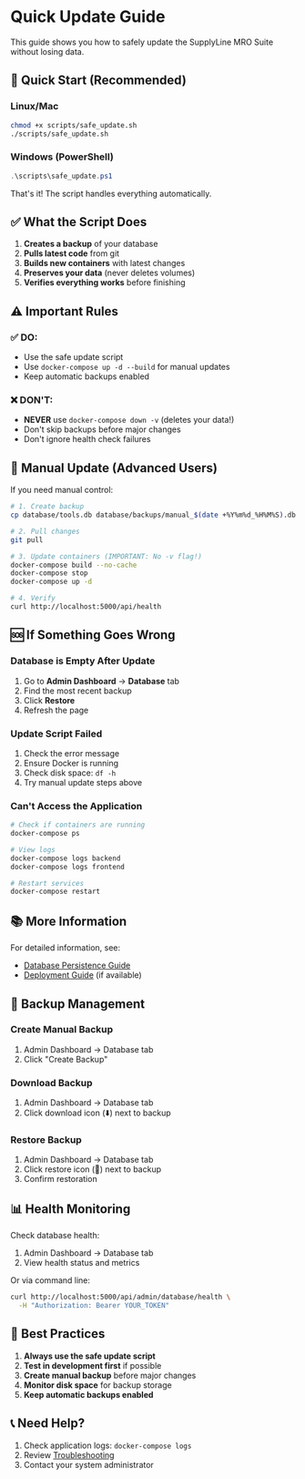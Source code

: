 # Quick Update Guide

This guide shows you how to safely update the SupplyLine MRO Suite without losing data.

## 🚀 Quick Start (Recommended)

### Linux/Mac
```bash
chmod +x scripts/safe_update.sh
./scripts/safe_update.sh
```

### Windows (PowerShell)
```powershell
.\scripts\safe_update.ps1
```

That's it! The script handles everything automatically.

## ✅ What the Script Does

1. **Creates a backup** of your database
2. **Pulls latest code** from git
3. **Builds new containers** with latest changes
4. **Preserves your data** (never deletes volumes)
5. **Verifies everything works** before finishing

## ⚠️ Important Rules

### ✅ DO:
- Use the safe update script
- Use `docker-compose up -d --build` for manual updates
- Keep automatic backups enabled

### ❌ DON'T:
- **NEVER** use `docker-compose down -v` (deletes your data!)
- Don't skip backups before major changes
- Don't ignore health check failures

## 🔄 Manual Update (Advanced Users)

If you need manual control:

```bash
# 1. Create backup
cp database/tools.db database/backups/manual_$(date +%Y%m%d_%H%M%S).db

# 2. Pull changes
git pull

# 3. Update containers (IMPORTANT: No -v flag!)
docker-compose build --no-cache
docker-compose stop
docker-compose up -d

# 4. Verify
curl http://localhost:5000/api/health
```

## 🆘 If Something Goes Wrong

### Database is Empty After Update

1. Go to **Admin Dashboard** → **Database** tab
2. Find the most recent backup
3. Click **Restore**
4. Refresh the page

### Update Script Failed

1. Check the error message
2. Ensure Docker is running
3. Check disk space: `df -h`
4. Try manual update steps above

### Can't Access the Application

```bash
# Check if containers are running
docker-compose ps

# View logs
docker-compose logs backend
docker-compose logs frontend

# Restart services
docker-compose restart
```

## 📚 More Information

For detailed information, see:
- [Database Persistence Guide](docs/DATABASE_PERSISTENCE.md)
- [Deployment Guide](DEPLOYMENT.md) (if available)

## 🔐 Backup Management

### Create Manual Backup
1. Admin Dashboard → Database tab
2. Click "Create Backup"

### Download Backup
1. Admin Dashboard → Database tab
2. Click download icon (⬇️) next to backup

### Restore Backup
1. Admin Dashboard → Database tab
2. Click restore icon (🔄) next to backup
3. Confirm restoration

## 📊 Health Monitoring

Check database health:
1. Admin Dashboard → Database tab
2. View health status and metrics

Or via command line:
```bash
curl http://localhost:5000/api/admin/database/health \
  -H "Authorization: Bearer YOUR_TOKEN"
```

## 🎯 Best Practices

1. **Always use the safe update script**
2. **Test in development first** if possible
3. **Create manual backup** before major changes
4. **Monitor disk space** for backup storage
5. **Keep automatic backups enabled**

## 📞 Need Help?

1. Check application logs: `docker-compose logs`
2. Review [Troubleshooting](docs/DATABASE_PERSISTENCE.md#troubleshooting)
3. Contact your system administrator

